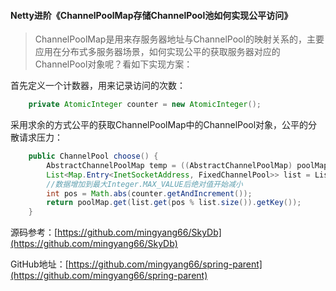 #### Netty进阶《ChannelPoolMap存储ChannelPool池如何实现公平访问》

> ChannelPoolMap是用来存服务器地址与ChannelPool的映射关系的，主要应用在分布式多服务器场景，如何实现公平的获取服务器对应的ChannelPool对象呢？看如下实现方案：

首先定义一个计数器，用来记录访问的次数：

```java
    private AtomicInteger counter = new AtomicInteger();
```

采用求余的方式公平的获取ChannelPoolMap中的ChannelPool对象，公平的分散请求压力：

```java
    public ChannelPool choose() {
        AbstractChannelPoolMap temp = ((AbstractChannelPoolMap) poolMap);
        List<Map.Entry<InetSocketAddress, FixedChannelPool>> list = Lists.newArrayList(temp.iterator());
        //数据增加到最大Integer.MAX_VALUE后绝对值开始减小
        int pos = Math.abs(counter.getAndIncrement());
        return poolMap.get(list.get(pos % list.size()).getKey());
    }
```

源码参考：[https://github.com/mingyang66/SkyDb](https://github.com/mingyang66/SkyDb)

GitHub地址：[https://github.com/mingyang66/spring-parent](https://github.com/mingyang66/spring-parent)